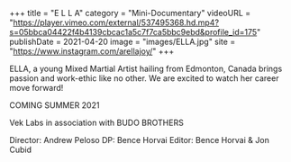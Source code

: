 +++
title = "E L L A"
category = "Mini-Documentary"
videoURL = "https://player.vimeo.com/external/537495368.hd.mp4?s=05bbca04422f4b4139cbcac1a5c7f7ca5bbc9ebd&profile_id=175"
publishDate = 2021-04-20
image = "images/ELLA.jpg"
site = "https://www.instagram.com/arellajoy/"
+++

ELLA, a young Mixed Martial Artist hailing from Edmonton, Canada brings passion and work-ethic like no other. We are excited to watch her career move forward!

COMING SUMMER 2021

Vek Labs in association with BUDO BROTHERS

Director: Andrew Peloso
DP: Bence Horvai
Editor: Bence Horvai & Jon Cubid

